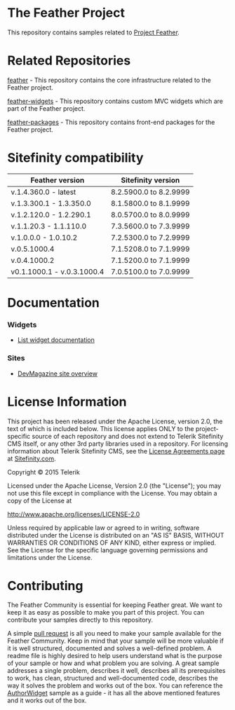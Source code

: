 The Feather Project
=======

This repository contains samples related to [Project Feather](http://projectfeather.sitefinity.com).

# Related Repositories

[feather](https://github.com/Sitefinity/feather) - This repository contains the core infrastructure related to the Feather project.

[feather-widgets](https://github.com/Sitefinity/feather-widgets) - This repository contains custom MVC widgets which are part of the Feather project.

[feather-packages](https://github.com/Sitefinity/feather-packages) - This repository contains front-end packages for the Feather project.

# Sitefinity  compatibility

| Feather version | Sitefinity version |
|----|----|
| v.1.4.360.0 - latest | 8.2.5900.0 to 8.2.9999 |
| v.1.3.300.1 - 1.3.350.0 | 8.1.5800.0 to 8.1.9999 |
| v.1.2.120.0 - 1.2.290.1 | 8.0.5700.0 to 8.0.9999 |
| v.1.1.20.3 - 1.1.110.0 | 7.3.5600.0 to 7.3.9999 |
| v.1.0.0.0 - 1.0.10.2 | 7.2.5300.0 to 7.2.9999 |
| v.0.5.1000.4  | 7.1.5208.0 to 7.1.9999 |
| v.0.4.1000.2  | 7.1.5200.0 to 7.1.9999 |
| v0.1.1000.1 - v.0.3.1000.4  | 7.0.5100.0 to 7.0.9999 |

# Documentation

### Widgets

  * [List widget documentation](https://github.com/Sitefinity/feather/wiki/Create-a-MVC-List-widget) 

### Sites

  * [DevMagazine site overview](https://github.com/Sitefinity/feather/wiki/DevMagazine-site-overview)


# License Information

This project has been released under the Apache License, version 2.0, the text of which is included below. This license applies ONLY to the project-specific source of each repository and does not extend to Telerik Sitefinity CMS itself, or any other 3rd party libraries used in a repository. For licensing information about Telerik Sitefinity CMS, see the [License Agreements page](http://www.sitefinity.com/purchase/license-agreement) at [Sitefinity.com](http://www.sitefinity.com/).

Copyright © 2015 Telerik

Licensed under the Apache License, Version 2.0 (the "License"); you may not use this file except in compliance with the License. You may obtain a copy of the License at

http://www.apache.org/licenses/LICENSE-2.0

Unless required by applicable law or agreed to in writing, software distributed under the License is distributed on an "AS IS" BASIS, WITHOUT WARRANTIES OR CONDITIONS OF ANY KIND, either express or implied. See the License for the specific language governing permissions and limitations under the License.

# Contributing

The Feather Community is essential for keeping Feather great. 
We want to keep it as easy as possible to make you part of this project.
You can contribute your samples directly to this repository. 

A simple [pull request](https://help.github.com/articles/setting-guidelines-for-repository-contributors/)
is all you need to make your sample available for the Feather Community.
Keep in mind that your sample will be more valuable if it is well structured, documented and solves a well-defined problem. 
A readme file is highly desired to help users understand what is the purpose of your sample or how and what problem you are solving.
A great sample addresses a single problem, describes it well, describes all its prerequisites to work, has clean, structured and well-documented code, describes the way it solves the problem and works out of the box. 
You can reference the [AuthorWidget](AuthorWidget) sample as a guide - it has all the above mentioned features and it works out of the box. 

